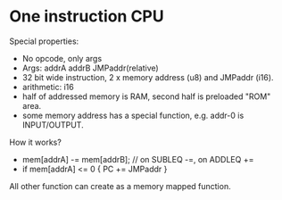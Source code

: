 # One instruction CPU

Special properties:
 * No opcode, only args
 * Args:  addrA addrB JMPaddr(relative)
 * 32 bit wide instruction, 2 x memory address (u8) and JMPaddr (i16).
 * arithmetic: i16
 * half of addressed memory is RAM, second half is preloaded "ROM" area. 
 * some memory address has a special function, e.g. addr-0 is INPUT/OUTPUT.

How it works?
 * mem[addrA] -= mem[addrB];  // on SUBLEQ -=, on ADDLEQ +=
 * if mem[addrA] <= 0 { PC += JMPaddr }

All other function can create as a memory mapped function.
